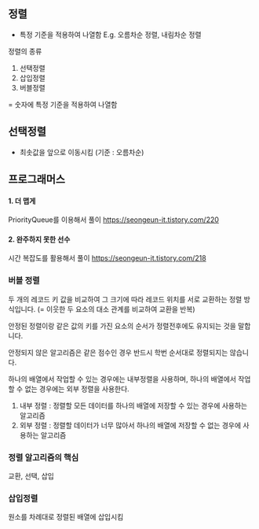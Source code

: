 
## 정렬
* 특정 기준을 적용하여 나열함
E.g. 오름차순 정렬, 내림차순 정렬

정렬의 종류
1. 선택정렬
2. 삽입정렬
3. 버블정렬

= 숫자에 특정 기준을 적용하여 나열함

## 선택정렬
* 최솟값을 앞으로 이동시킴 (기준 : 오름차순)



## 프로그래머스
#### 1. 더 맵게
PriorityQueue를 이용해서 풀이
https://seongeun-it.tistory.com/220

#### 2. 완주하지 못한 선수
시간 복잡도를 활용해서 풀이
https://seongeun-it.tistory.com/218

### 버블 정렬

두 개의 레코드 키 값을 비교하여 그 크기에 따라 레코드 위치를 서로 교환하는 정렬 방식입니다. (= 이웃한 두 요소의 대소 관계를 비교하여 교환을 반복)

안정된 정렬이랑 같은 값의 키를 가진 요소의 순서가 정렬전후에도 유지되는 것을 말합니다.

안정되지 않은 알고리즘은 같은 점수인 경우 반드시 학번 순서대로 정렬되지는 않습니다.

하나의 배열에서 작업할 수 있는 경우에는 내부정렬을 사용하며, 하나의 배열에서 작업할 수 없는 경우에는 외부 정렬을 사용한다.

1. 내부 정렬 : 정렬할 모든 데이터를 하나의 배열에 저장할 수 있는 경우에 사용하는 알고리즘
2. 외부 정렬 : 정렬할 데이터가 너무 많아서 하나의 배열에 저장할 수 없는 경우에 사용하는 알고리즘

### 정렬 알고리즘의 핵심

교환, 선택, 삽입

### 삽입정렬
원소를 차례대로 정렬된 배열에 삽입시킴
